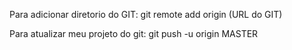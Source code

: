 Para adicionar diretorio do GIT:
	git remote add origin (URL do GIT)

Para atualizar meu projeto do git:
	git push -u origin MASTER
